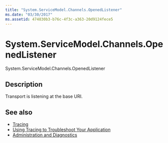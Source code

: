 ```yaml
---
title: "System.ServiceModel.Channels.OpenedListener"
ms.date: "03/30/2017"
ms.assetid: 474830b3-b76c-4f3c-a363-20d9124fece5
---
```

# System.ServiceModel.Channels.OpenedListener
System.ServiceModel.Channels.OpenedListener  
  
## Description  
 Transport is listening at the base URI.  
  
## See also
- [Tracing](../../../../../docs/framework/wcf/diagnostics/tracing/index.md)
- [Using Tracing to Troubleshoot Your Application](../../../../../docs/framework/wcf/diagnostics/tracing/using-tracing-to-troubleshoot-your-application.md)
- [Administration and Diagnostics](../../../../../docs/framework/wcf/diagnostics/index.md)
